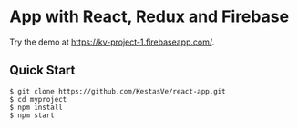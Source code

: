 # App with React, Redux and Firebase

Try the demo at https://kv-project-1.firebaseapp.com/. 


Quick Start
-----------

```shell
$ git clone https://github.com/KestasVe/react-app.git
$ cd myproject
$ npm install
$ npm start
```